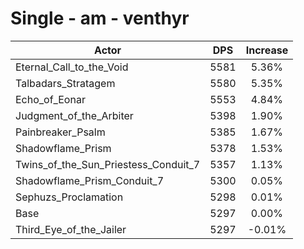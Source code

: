 # Single - am - venthyr
| Actor | DPS | Increase |
|---|:---:|:---:|
|Eternal_Call_to_the_Void|5581|5.36%|
|Talbadars_Stratagem|5580|5.35%|
|Echo_of_Eonar|5553|4.84%|
|Judgment_of_the_Arbiter|5398|1.90%|
|Painbreaker_Psalm|5385|1.67%|
|Shadowflame_Prism|5378|1.53%|
|Twins_of_the_Sun_Priestess_Conduit_7|5357|1.13%|
|Shadowflame_Prism_Conduit_7|5300|0.05%|
|Sephuzs_Proclamation|5298|0.01%|
|Base|5297|0.00%|
|Third_Eye_of_the_Jailer|5297|-0.01%|

